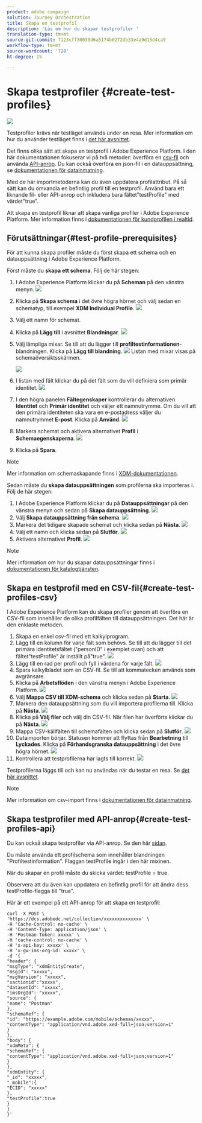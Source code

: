 ```yaml
---
product: adobe campaign
solution: Journey Orchestration
title: Skapa en testprofil
description: 'Läs om hur du skapar testprofiler '
translation-type: tm+mt
source-git-commit: 7123cff30039d6a5174b0272db33e4a9d15d4ca9
workflow-type: tm+mt
source-wordcount: '728'
ht-degree: 1%

---
```



# Skapa testprofiler {#create-test-profiles}

![](../assets/do-not-localize/badge.png)

Testprofiler krävs när testläget används under en resa. Mer information om hur du använder testläget finns i [det här avsnittet](../building-journeys/testing-the-journey.md).

Det finns olika sätt att skapa en testprofil i Adobe Experience Platform. I den här dokumentationen fokuserar vi på två metoder: överföra en [csv-fil](../building-journeys/creating-test-profiles.md#create-test-profiles-csv) och använda [API-anrop](../building-journeys/creating-test-profiles.md#create-test-profiles-api). Du kan också överföra en json-fil i en datauppsättning, se [dokumentationen för datainmatning](https://experienceleague.adobe.com/docs/experience-platform/ingestion/tutorials/ingest-batch-data.html#add-data-to-dataset).

Med de här importmetoderna kan du även uppdatera profilattribut. På så sätt kan du omvandla en befintlig profil till en testprofil. Använd bara ett liknande fil- eller API-anrop och inkludera bara fältet&quot;testProfile&quot; med värdet&quot;true&quot;.

Att skapa en testprofil liknar att skapa vanliga profiler i Adobe Experience Platform. Mer information finns i [dokumentationen för kundprofilen i realtid](https://experienceleague.adobe.com/docs/experience-platform/profile/home.html).

## Förutsättningar{#test-profile-prerequisites}

För att kunna skapa profiler måste du först skapa ett schema och en datauppsättning i Adobe Experience Platform.

Först måste du **skapa ett schema**. Följ de här stegen:

1. I Adobe Experience Platform klickar du på **Scheman** på den vänstra menyn.
   ![](../assets/test-profiles-0.png)
1. Klicka på **Skapa schema** i det övre högra hörnet och välj sedan en schematyp, till exempel **XDM Individual Profile**.
   ![](../assets/test-profiles-1.png)
1. Välj ett namn för schemat.
1. Klicka på **Lägg till** i avsnittet **Blandningar**.
   ![](../assets/test-profiles-1-bis.png)
1. Välj lämpliga mixar. Se till att du lägger till **profiltestinformationen**-blandningen. Klicka på **Lägg till blandning**.
   ![](../assets/test-profiles-1-ter.png)
Listan med mixar visas på schemaöversiktsskärmen.

   ![](../assets/test-profiles-2.png)
1. I listan med fält klickar du på det fält som du vill definiera som primär identitet.
   ![](../assets/test-profiles-3.png)
1. I den högra panelen **Fältegenskaper** kontrollerar du alternativen **Identitet** och **Primär identitet** och väljer ett namnutrymme. Om du vill att den primära identiteten ska vara en e-postadress väljer du namnutrymmet **E-post**. Klicka på **Använd**.
   ![](../assets/test-profiles-4.png)
1. Markera schemat och aktivera alternativet **Profil** i **Schemaegenskaperna**.
   ![](../assets/test-profiles-5.png)
1. Klicka på **Spara**.

>[!NOTE]
>
>Mer information om schemaskapande finns i [XDM-dokumentationen](https://experienceleague.adobe.com/docs/experience-platform/xdm/ui/resources/schemas.html#prerequisites).

Sedan måste du **skapa datauppsättningen** som profilerna ska importeras i. Följ de här stegen:

1. I Adobe Experience Platform klickar du på **Datauppsättningar** på den vänstra menyn och sedan på **Skapa datauppsättning**.
   ![](../assets/test-profiles-6.png)
1. Välj **Skapa datauppsättning från schema**.
   ![](../assets/test-profiles-7.png)
1. Markera det tidigare skapade schemat och klicka sedan på **Nästa**.
   ![](../assets/test-profiles-8.png)
1. Välj ett namn och klicka sedan på **Slutför**.
   ![](../assets/test-profiles-9.png)
1. Aktivera alternativet **Profil**.
   ![](../assets/test-profiles-10.png)

>[!NOTE]
>
> Mer information om hur du skapar datauppsättningar finns i [dokumentationen för katalogtjänsten](https://experienceleague.adobe.com/docs/experience-platform/catalog/datasets/user-guide.html#getting-started).

## Skapa en testprofil med en CSV-fil{#create-test-profiles-csv}

I Adobe Experience Platform kan du skapa profiler genom att överföra en CSV-fil som innehåller de olika profilfälten till datauppsättningen. Det här är den enklaste metoden.

1. Skapa en enkel csv-fil med ett kalkylprogram.
1. Lägg till en kolumn för varje fält som behövs. Se till att du lägger till det primära identitetsfältet (&quot;personID&quot; i exemplet ovan) och att fältet&quot;testProfile&quot; är inställt på&quot;true&quot;.
   ![](../assets/test-profiles-11.png)
1. Lägg till en rad per profil och fyll i värdena för varje fält.
   ![](../assets/test-profiles-12.png)
1. Spara kalkylbladet som en CSV-fil. Se till att kommatecken används som avgränsare.
1. Klicka på **Arbetsflöden** i den vänstra menyn i Adobe Experience Platform.
   ![](../assets/test-profiles-14.png)
1. Välj **Mappa CSV till XDM-schema** och klicka sedan på **Starta**.
   ![](../assets/test-profiles-16.png)
1. Markera den datauppsättning som du vill importera profilerna till. Klicka på **Nästa**.
   ![](../assets/test-profiles-17.png)
1. Klicka på **Välj filer** och välj din CSV-fil. När filen har överförts klickar du på **Nästa**.
   ![](../assets/test-profiles-18.png)
1. Mappa CSV-källfälten till schemafälten och klicka sedan på **Slutför**.
   ![](../assets/test-profiles-19.png)
1. Dataimporten börjar. Statusen kommer att flyttas från **Bearbetning** till **Lyckades**. Klicka på **Förhandsgranska datauppsättning** i det övre högra hörnet.
   ![](../assets/test-profiles-20.png)
1. Kontrollera att testprofilerna har lagts till korrekt.
   ![](../assets/test-profiles-21.png)

Testprofilerna läggs till och kan nu användas när du testar en resa. Se [det här avsnittet](../building-journeys/testing-the-journey.md).
>[!NOTE]
>
> Mer information om csv-import finns i [dokumentationen för datainmatning](https://experienceleague.adobe.com/docs/experience-platform/ingestion/tutorials/map-a-csv-file.html#tutorials).

## Skapa testprofiler med API-anrop{#create-test-profiles-api}

Du kan också skapa testprofiler via API-anrop. Se den här [sidan](https://docs.adobe.com/content/help/sv-SE/experience-platform/profile/home.html).

Du måste använda ett profilschema som innehåller blandningen &quot;Profiltestinformation&quot;. Flaggan testProfile ingår i den här mixinen.

När du skapar en profil måste du skicka värdet: testProfile = true.

Observera att du även kan uppdatera en befintlig profil för att ändra dess testProfile-flagga till &quot;true&quot;.

Här är ett exempel på ett API-anrop för att skapa en testprofil:

```
curl -X POST \
'https://dcs.adobedc.net/collection/xxxxxxxxxxxxxx' \
-H 'Cache-Control: no-cache' \
-H 'Content-Type: application/json' \
-H 'Postman-Token: xxxxx' \
-H 'cache-control: no-cache' \
-H 'x-api-key: xxxxx' \
-H 'x-gw-ims-org-id: xxxxx' \
-d '{
"header": {
"msgType": "xdmEntityCreate",
"msgId": "xxxxx",
"msgVersion": "xxxxx",
"xactionid":"xxxxx",
"datasetId": "xxxxx",
"imsOrgId": "xxxxx",
"source": {
"name": "Postman"
},
"schemaRef": {
"id": "https://example.adobe.com/mobile/schemas/xxxxx",
"contentType": "application/vnd.adobe.xed-full+json;version=1"
}
},
"body": {
"xdmMeta": {
"schemaRef": {
"contentType": "application/vnd.adobe.xed-full+json;version=1"
}
},
"xdmEntity": {
"_id": "xxxxx",
"_mobile":{
"ECID": "xxxxx"
},
"testProfile":true
}
}
}'
```

